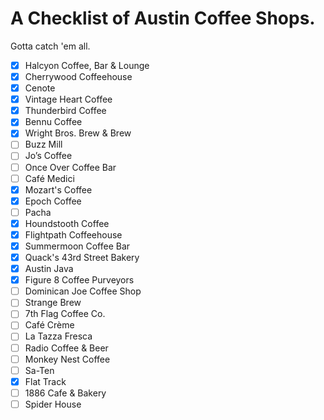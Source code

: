 # A Checklist of Austin Coffee Shops.

Gotta catch 'em all.

- [x] Halcyon Coffee, Bar & Lounge
- [x] Cherrywood Coffeehouse
- [x] Cenote
- [x] Vintage Heart Coffee
- [x] Thunderbird Coffee
- [x] Bennu Coffee
- [x] Wright Bros. Brew & Brew
- [ ] Buzz Mill
- [ ] Jo’s Coffee
- [ ] Once Over Coffee Bar
- [ ] Café Medici
- [x] Mozart's Coffee
- [x] Epoch Coffee
- [ ] Pacha
- [x] Houndstooth Coffee
- [x] Flightpath Coffeehouse
- [x] Summermoon Coffee Bar
- [x] Quack's 43rd Street Bakery
- [x] Austin Java
- [x] Figure 8 Coffee Purveyors
- [ ] Dominican Joe Coffee Shop
- [ ] Strange Brew
- [ ] 7th Flag Coffee Co.
- [ ] Café Crème
- [ ] La Tazza Fresca
- [ ] Radio Coffee & Beer
- [ ] Monkey Nest Coffee
- [ ] Sa-Ten
- [x] Flat Track
- [ ] 1886 Cafe & Bakery
- [ ] Spider House
